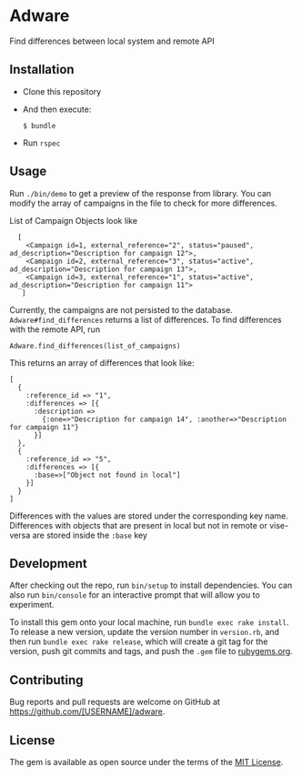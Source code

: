 # Adware


Find differences between local system and remote API

## Installation

* Clone this repository

* And then execute:

    `$ bundle`

* Run `rspec`

## Usage

Run `./bin/demo` to get a preview of the response from library. You can modify the array of campaigns in the file to check for more differences.

List of Campaign Objects look like
```
  [
    <Campaign id=1, external_reference="2", status="paused", ad_description="Description for campaign 12">,
    <Campaign id=2, external_reference="3", status="active", ad_description="Description for campaign 13">,
    <Campaign id=3, external_reference="1", status="active", ad_description="Description for campaign 11">
   ]
```
Currently, the campaigns are not persisted to the database.
`Adware#find_differences` returns a list of differences. To find differences with the remote API, run

`Adware.find_differences(list_of_campaigns)`

This returns an array of differences that look like:

```
[
  {
    :reference_id => "1",
    :differences => [{
      :description =>
        {:one=>"Description for campaign 14", :another=>"Description for campaign 11"}
      }]
  },
  {
    :reference_id => "5",
    :differences => [{
      :base=>["Object not found in local"]
    }]
  }
]
```
Differences with the values are stored under the corresponding key name. Differences with objects that are present in local but not in remote or vise-versa are stored inside the `:base` key


## Development

After checking out the repo, run `bin/setup` to install dependencies. You can also run `bin/console` for an interactive prompt that will allow you to experiment.

To install this gem onto your local machine, run `bundle exec rake install`. To release a new version, update the version number in `version.rb`, and then run `bundle exec rake release`, which will create a git tag for the version, push git commits and tags, and push the `.gem` file to [rubygems.org](https://rubygems.org).

## Contributing

Bug reports and pull requests are welcome on GitHub at https://github.com/[USERNAME]/adware.

## License

The gem is available as open source under the terms of the [MIT License](https://opensource.org/licenses/MIT).
